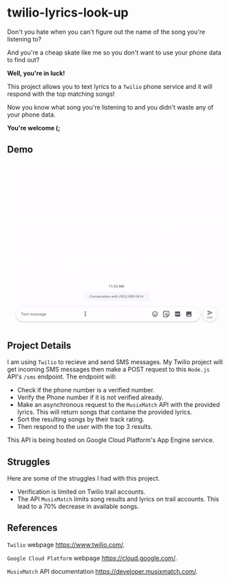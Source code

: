# twilio-lyrics-look-up
Don't you hate when you can't figure out the name of the song you're listening to?

And you're a cheap skate like me so you don't want to use your phone data to find out?

**Well, you're in luck!**

This project allows you to text lyrics to a `Twilio` phone service and it will respond with the top matching songs!

Now you know what song you're listening to and you didn't waste any of your phone data.

**You're welcome (;**

## Demo

![](demo.gif)

## Project Details
I am using `Twilio` to recieve and send SMS messages. 
My Twilio project will get incoming SMS messages then make a POST request to this `Node.js` API's `/sms` endpoint.
The endpoint will:
- Check if the phone number is a verified number.
- Verify the Phone number if it is not verified already.
- Make an asynchronous request to the `MusixMatch` API with the provided lyrics. 
  This will return songs that containe the provided lyrics.
- Sort the resulting songs by their track rating.
- Then respond to the user with the top 3 results.

This API is being hosted on Google Cloud Platform's App Engine service.

## Struggles
Here are some of the struggles I had with this project.
- Verification is limited on Twilio trail accounts.
- The API `MusixMatch` limits song results and lyrics on trail accounts. This lead to a 70% decrease in available songs.

## References
`Twilio` webpage https://www.twilio.com/.

`Google Cloud Platform` webpage https://cloud.google.com/.

`MusixMatch` API documentation https://developer.musixmatch.com/.
